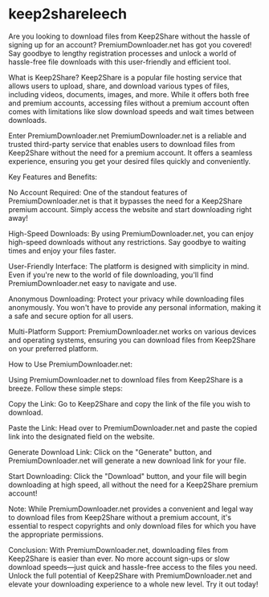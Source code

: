 # keep2shareleech
Are you looking to download files from Keep2Share without the hassle of signing up for an account? PremiumDownloader.net has got you covered! Say goodbye to lengthy registration processes and unlock a world of hassle-free file downloads with this user-friendly and efficient tool.

What is Keep2Share?
Keep2Share is a popular file hosting service that allows users to upload, share, and download various types of files, including videos, documents, images, and more. While it offers both free and premium accounts, accessing files without a premium account often comes with limitations like slow download speeds and wait times between downloads.

Enter PremiumDownloader.net
PremiumDownloader.net is a reliable and trusted third-party service that enables users to download files from Keep2Share without the need for a premium account. It offers a seamless experience, ensuring you get your desired files quickly and conveniently.

Key Features and Benefits:

No Account Required: One of the standout features of PremiumDownloader.net is that it bypasses the need for a Keep2Share premium account. Simply access the website and start downloading right away!

High-Speed Downloads: By using PremiumDownloader.net, you can enjoy high-speed downloads without any restrictions. Say goodbye to waiting times and enjoy your files faster.

User-Friendly Interface: The platform is designed with simplicity in mind. Even if you're new to the world of file downloading, you'll find PremiumDownloader.net easy to navigate and use.

Anonymous Downloading: Protect your privacy while downloading files anonymously. You won't have to provide any personal information, making it a safe and secure option for all users.

Multi-Platform Support: PremiumDownloader.net works on various devices and operating systems, ensuring you can download files from Keep2Share on your preferred platform.

How to Use PremiumDownloader.net:

Using PremiumDownloader.net to download files from Keep2Share is a breeze. Follow these simple steps:

Copy the Link: Go to Keep2Share and copy the link of the file you wish to download.

Paste the Link: Head over to PremiumDownloader.net and paste the copied link into the designated field on the website.

Generate Download Link: Click on the "Generate" button, and PremiumDownloader.net will generate a new download link for your file.

Start Downloading: Click the "Download" button, and your file will begin downloading at high speed, all without the need for a Keep2Share premium account!

Note:
While PremiumDownloader.net provides a convenient and legal way to download files from Keep2Share without a premium account, it's essential to respect copyrights and only download files for which you have the appropriate permissions.

Conclusion:
With PremiumDownloader.net, downloading files from Keep2Share is easier than ever. No more account sign-ups or slow download speeds—just quick and hassle-free access to the files you need. Unlock the full potential of Keep2Share with PremiumDownloader.net and elevate your downloading experience to a whole new level. Try it out today!
